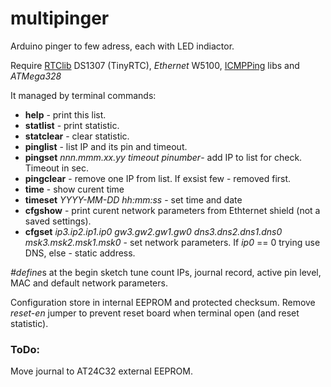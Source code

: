 # multipinger
Arduino pinger to few adress, each  with LED indiactor.

 Require [RTClib](https://github.com/jcw/rtclib) DS1307 (TinyRTC), *Ethernet* W5100, [ICMPPing](https://github.com/mcherry/ICMPPing/tree/master/ICMPPing) libs and *ATMega328*

It managed by terminal commands:
* **help** - print this list.
* **statlist** - print statistic.
* **statclear** - clear statistic.
* **pinglist** - list IP and its pin and timeout.
* **pingset** *nnn.mmm.xx.yy timeout pinumber*- add IP to list for check. Timeout in sec.
* **pingclear** - remove one IP from list. If exsist few - removed first.
* **time** - show curent time
* **timeset** *YYYY-MM-DD hh:mm:ss* - set time and date
* **cfgshow** - print curent network parameters from Ethternet shield (not a saved settings).
* **cfgset** *ip3.ip2.ip1.ip0 gw3.gw2.gw1.gw0 dns3.dns2.dns1.dns0 msk3.msk2.msk1.msk0* - set network parameters. If *ip0* == 0 trying use DNS, else - static address.

*#define*s at the begin sketch tune count IPs, journal record, active pin level, MAC and default network parameters.

Configuration store in internal EEPROM and protected checksum.
Remove *reset-en* jumper to prevent reset board when terminal open (and reset statistic).

### ToDo:
 Move journal to AT24C32 external EEPROM.